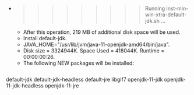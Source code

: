 * >>>>>>>>> Running inst-min-win-xtra-default-jdk.sh ...
  * After this operation, 219 MB of additional disk space will be used.
  * Install default-jdk.
  * JAVA_HOME="/usr/lib/jvm/java-11-openjdk-amd64/bin/java".
  * Disk size = 3324944K. Space Used = 418044K. Runtime = 00:00:00:26.
  * The following NEW packages will be installed:
  ```bash
default-jdk default-jdk-headless default-jre libgif7 openjdk-11-jdk
openjdk-11-jdk-headless openjdk-11-jre
  ```
